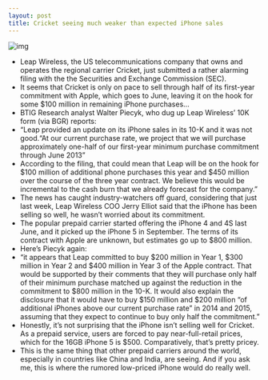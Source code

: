 ```yaml
---
layout: post
title: Cricket seeing much weaker than expected iPhone sales
---
```

![img](http://media.idownloadblog.com/wp-content/uploads/2013/02/cricket-ss.png)
* Leap Wireless, the US telecommunications company that owns and operates the regional carrier Cricket, just submitted a rather alarming filing with the the Securities and Exchange Commission (SEC).
* It seems that Cricket is only on pace to sell through half of its first-year commitment with Apple, which goes to June, leaving it on the hook for some $100 million in remaining iPhone purchases…
* BTIG Research analyst Walter Piecyk, who dug up Leap Wireless’ 10K form (via BGR) reports:
* “Leap provided an update on its iPhone sales in its 10-K and it was not good.“At our current purchase rate, we project that we will purchase approximately one-half of our first-year minimum purchase commitment through June 2013”
* According to the filing, that could mean that Leap will be on the hook for $100 million of additional phone purchases this year and $450 million over the course of the three year contract. We believe this would be incremental to the cash burn that we already forecast for the company.”
* The news has caught industry-watchers off guard, considering that just last week, Leap Wireless COO Jerry Elliot said that the iPhone has been selling so well, he wasn’t worried about its commitment.
* The popular prepaid carrier started offering the iPhone 4 and 4S last June, and it picked up the iPhone 5 in September. The terms of its contract with Apple are unknown, but estimates go up to $800 million.
* Here’s Piecyk again:
* “it appears that Leap committed to buy $200 million in Year 1, $300 million in Year 2 and $400 million in Year 3 of the Apple contract. That would be supported by their comments that they will purchase only half of their minimum purchase matched up against the reduction in the commitment to $800 million in the 10-K. It would also explain the disclosure that it would have to buy $150 million and $200 million “of additional iPhones above our current purchase rate” in 2014 and 2015, assuming that they expect to continue to buy only half the commitment.”
* Honestly, it’s not surprising that the iPhone isn’t selling well for Cricket. As a prepaid service, users are forced to pay near-full-retail prices, which for the 16GB iPhone 5 is $500. Comparatively, that’s pretty pricey.
* This is the same thing that other prepaid carriers around the world, especially in countries like China and India, are seeing. And if you ask me, this is where the rumored low-priced iPhone would do really well.


